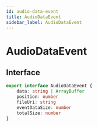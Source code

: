 ```yaml
---
id: audio-data-event
title: AudioDataEvent
sidebar_label: AudioDataEvent
---
```



# AudioDataEvent

## Interface

```ts
export interface AudioDataEvent {
    data: string | ArrayBuffer
    position: number
    fileUri: string
    eventDataSize: number
    totalSize: number
}
```

